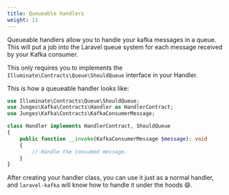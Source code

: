 ```yaml
---
title: Queueable handlers
weight: 11
---
```


Queueable handlers allow you to handle your kafka messages in a queue. This will put a job into the Laravel queue system for each message received by your Kafka consumer.

This only requires you to implements the `Illuminate\Contracts\Queue\ShouldQueue` interface in your Handler.

This is how a queueable handler looks like:

```php
use Illuminate\Contracts\Queue\ShouldQueue;
use Junges\Kafka\Contracts\Handler as HandlerContract;
use Junges\Kafka\Contracts\KafkaConsumerMessage;

class Handler implements HandlerContract, ShouldQueue
{
    public function __invoke(KafkaConsumerMessage $message): void
    {
        // Handle the consumed message.
    }
}
```

After creating your handler class, you can use it just as a normal handler, and `laravel-kafka` will know how to handle it under the hoods 😄.
